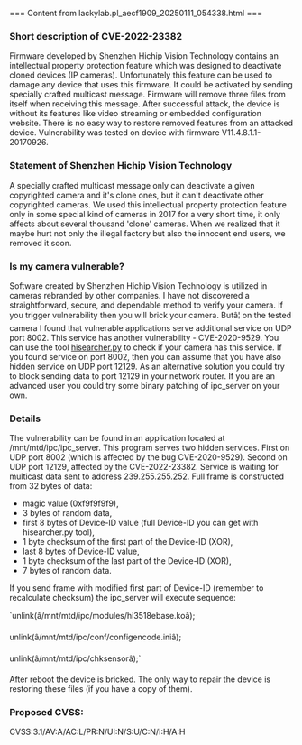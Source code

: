 === Content from lackylab.pl_aecf1909_20250111_054338.html ===


### Short description of CVE-2022-23382

Firmware developed by Shenzhen Hichip Vision Technology contains an intellectual property protection feature which was designed to deactivate cloned devices (IP cameras). Unfortunately this feature can be used to damage any device that uses this firmware. It could be activated by sending specially crafted multicast message. Firmware will remove three files from itself when receiving this message.
After successful attack, the device is without its features like video streaming or embedded configuration website. There is no easy way to restore removed features from an attacked device.
Vulnerability was tested on device with firmware V11.4.8.1.1-20170926.

### Statement of Shenzhen Hichip Vision Technology

A specially crafted multicast message only can deactivate a given copyrighted camera and it's clone ones, but it can't deactivate other copyrighted cameras. We used this intellectual property protection feature only in some special kind of cameras in 2017 for a very short time, it only affects about several thousand 'clone' cameras. When we realized that it maybe hurt not only the illegal factory but also the innocent end users, we removed it soon.

### Is my camera vulnerable?

Software created by Shenzhen Hichip Vision Technology is utilized in cameras rebranded by other companies. I have not discovered a straightforward, secure, and dependable method to verify your camera. If you trigger vulnerability then you will brick your camera.
Butâ¦ on the tested camera I found that vulnerable applications serve additional service on UDP port 8002. This service has another vulnerability - CVE-2020-9529. You can use the tool [hisearcher.py](https://github.com/tothi/malicious-hisilicon-scripts) to check if your camera has this service. If you found service on port 8002, then you can assume that you have also hidden service on UDP port 12129.
As an alternative solution you could try to block sending data to port 12129 in your network router. If you are an advanced user you could try some binary patching of ipc\_server on your own.

### Details

The vulnerability can be found in an application located at /mnt/mtd/ipc/ipc\_server. This program serves two hidden services. First on UDP port 8002 (which is affected by the bug CVE-2020-9529). Second on UDP port 12129, affected by the CVE-2022-23382. Service is waiting for multicast data sent to address 239.255.255.252. Full frame is constructed from 32 bytes of data:

* magic value (0xf9f9f9f9),
* 3 bytes of random data,
* first 8 bytes of Device-ID value (full Device-ID you can get with hisearcher.py tool),
* 1 byte checksum of the first part of the Device-ID (XOR),
* last 8 bytes of Device-ID value,
* 1 byte checksum of the last part of the Device-ID (XOR),
* 7 bytes of random data.

If you send frame with modified first part of Device-ID (remember to recalculate checksum) the ipc\_server will execute sequence:

`unlink(â/mnt/mtd/ipc/modules/hi3518ebase.koâ);

unlink(â/mnt/mtd/ipc/conf/configencode.iniâ);

unlink(â/mnt/mtd/ipc/chksensorâ);`

After reboot the device is bricked. The only way to repair the device is restoring these files (if you have a copy of them).

### Proposed CVSS:

CVSS:3.1/AV:A/AC:L/PR:N/UI:N/S:U/C:N/I:H/A:H


